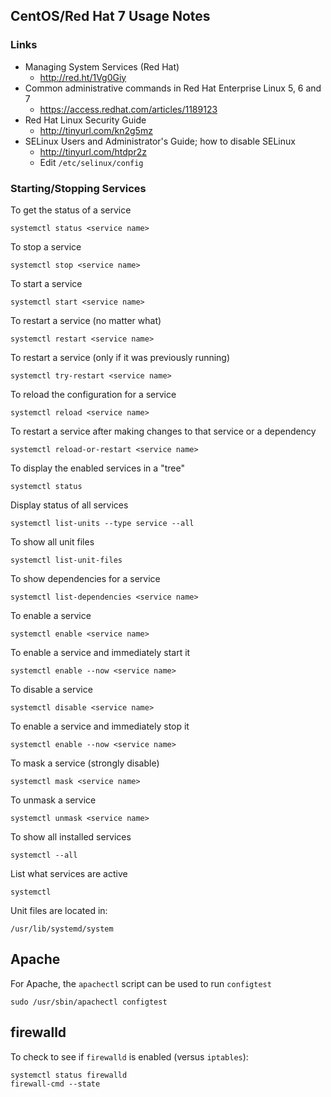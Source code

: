 ## CentOS/Red Hat 7 Usage Notes ##

### Links ###
- Managing System Services (Red Hat)
  - http://red.ht/1Vg0Giy
- Common administrative commands in Red Hat Enterprise Linux 5, 6 and 7
  - https://access.redhat.com/articles/1189123
- Red Hat Linux Security Guide
  - http://tinyurl.com/kn2g5mz
- SELinux Users and Administrator's Guide; how to disable SELinux
  - http://tinyurl.com/htdpr2z
  - Edit `/etc/selinux/config`

### Starting/Stopping Services ###
To get the status of a service

    systemctl status <service name>

To stop a service

    systemctl stop <service name>

To start a service

    systemctl start <service name>

To restart a service (no matter what)

    systemctl restart <service name>

To restart a service (only if it was previously running)

    systemctl try-restart <service name>

To reload the configuration for a service

    systemctl reload <service name>

To restart a service after making changes to that service or a dependency

    systemctl reload-or-restart <service name>

To display the enabled services in a "tree"

    systemctl status

Display status of all services

    systemctl list-units --type service --all

To show all unit files

    systemctl list-unit-files

To show dependencies for a service

    systemctl list-dependencies <service name>

To enable a service

    systemctl enable <service name>

To enable a service and immediately start it

    systemctl enable --now <service name>

To disable a service

    systemctl disable <service name>

To enable a service and immediately stop it

    systemctl enable --now <service name>


To mask a service (strongly disable)

    systemctl mask <service name>

To unmask a service

    systemctl unmask <service name>

To show all installed services

    systemctl --all

List what services are active

    systemctl

Unit files are located in:

    /usr/lib/systemd/system

## Apache ##
For Apache, the `apachectl` script can be used to run `configtest`

    sudo /usr/sbin/apachectl configtest

## firewalld ##
To check to see if `firewalld` is enabled (versus `iptables`):

    systemctl status firewalld
    firewall-cmd --state

